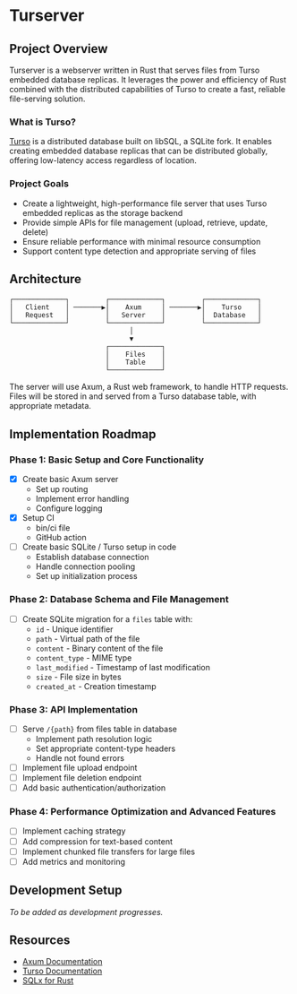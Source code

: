 # Turserver

## Project Overview

Turserver is a webserver written in Rust that serves files from Turso embedded database replicas. It leverages the power and efficiency of Rust combined with the distributed capabilities of Turso to create a fast, reliable file-serving solution.

### What is Turso?

[Turso](https://turso.tech/) is a distributed database built on libSQL, a SQLite fork. It enables creating embedded database replicas that can be distributed globally, offering low-latency access regardless of location.

### Project Goals

- Create a lightweight, high-performance file server that uses Turso embedded replicas as the storage backend
- Provide simple APIs for file management (upload, retrieve, update, delete)
- Ensure reliable performance with minimal resource consumption
- Support content type detection and appropriate serving of files

## Architecture

```
┌─────────────┐         ┌─────────────┐         ┌─────────────┐
│   Client    │ ───────▶│    Axum     │ ───────▶│    Turso    │
│   Request   │         │   Server    │         │  Database   │
└─────────────┘         └─────────────┘         └─────────────┘
                              │
                              ▼
                        ┌─────────────┐
                        │    Files    │
                        │    Table    │
                        └─────────────┘
```

The server will use Axum, a Rust web framework, to handle HTTP requests. Files will be stored in and served from a Turso database table, with appropriate metadata.

## Implementation Roadmap

### Phase 1: Basic Setup and Core Functionality

- [X] Create basic Axum server
  - Set up routing
  - Implement error handling
  - Configure logging
- [X] Setup CI
  - bin/ci file
  - GitHub action
- [ ] Create basic SQLite / Turso setup in code
  - Establish database connection
  - Handle connection pooling
  - Set up initialization process

### Phase 2: Database Schema and File Management

- [ ] Create SQLite migration for a `files` table with:
  - `id` - Unique identifier
  - `path` - Virtual path of the file
  - `content` - Binary content of the file
  - `content_type` - MIME type
  - `last_modified` - Timestamp of last modification
  - `size` - File size in bytes
  - `created_at` - Creation timestamp

### Phase 3: API Implementation

- [ ] Serve `/{path}` from files table in database
  - Implement path resolution logic
  - Set appropriate content-type headers
  - Handle not found errors
- [ ] Implement file upload endpoint
- [ ] Implement file deletion endpoint
- [ ] Add basic authentication/authorization

### Phase 4: Performance Optimization and Advanced Features

- [ ] Implement caching strategy
- [ ] Add compression for text-based content
- [ ] Implement chunked file transfers for large files
- [ ] Add metrics and monitoring

## Development Setup

*To be added as development progresses.*

## Resources

- [Axum Documentation](https://docs.rs/axum/latest/axum/)
- [Turso Documentation](https://docs.turso.tech/)
- [SQLx for Rust](https://github.com/launchbadge/sqlx)